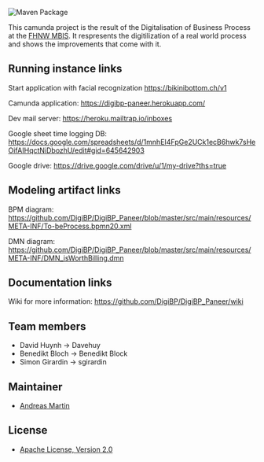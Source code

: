 ![Maven Package](https://github.com/DigiBP/DigiBP_Paneer/workflows/Maven%20Package/badge.svg?branch=4.0.1)

This camunda project is the result of the Digitalisation of Business Process at the [FHNW MBIS](https://www.fhnw.ch/en/degree-programmes/business/msc-bis). It respresents the digitilization of a real world process and shows the improvements that come with it.

## Running instance links
Start application with facial recognization
https://bikinibottom.ch/v1

Camunda application:
https://digibp-paneer.herokuapp.com/

Dev mail server:
https://heroku.mailtrap.io/inboxes

Google sheet time logging DB:
https://docs.google.com/spreadsheets/d/1mnhEI4FpGe2UCk1ecB6hwk7sHeOifAIHqctNiDbozhU/edit#gid=645642903

Google drive:
https://drive.google.com/drive/u/1/my-drive?ths=true


## Modeling artifact links
BPM diagram:
https://github.com/DigiBP/DigiBP_Paneer/blob/master/src/main/resources/META-INF/To-beProcess.bpmn20.xml

DMN diagram:
https://github.com/DigiBP/DigiBP_Paneer/blob/master/src/main/resources/META-INF/DMN_isWorthBilling.dmn

## Documentation links
Wiki for more information:
https://github.com/DigiBP/DigiBP_Paneer/wiki



## Team members
- David Huynh -> Davehuy
- Benedikt Bloch -> Benedikt Block
- Simon Girardin -> sgirardin

## Maintainer
- [Andreas Martin](https://github.com/andreasmartin)

## License
- [Apache License, Version 2.0](https://github.com/DigiBP/digibp-archetype-camunda-boot/blob/master/LICENSE)
